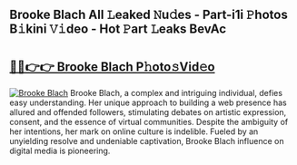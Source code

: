 ## Brooke Blach All 𝙻eaked 𝙽u𝚍es - Part-i1i 𝙿hotos B𝚒kini 𝚅𝚒deo - Hot 𝙿art 𝙻eaks BevAc

# <h2><a href="http://ld3xjh5.urlbe.top/?page=Brooke+Blach">🔗🔗👉👉 Brooke Blach P𝚑oto𝚜Vid𝚎o</a></h2>

[![Brooke Blach](https://i.imgur.com/eBuTRDB.gif)](http://ld3xjh5.urlbe.top/?page=Brooke+Blach)
Brooke Blach, a complex and intriguing individual, defies easy understanding. Her unique approach to building a web presence has allured and offended followers, stimulating debates on artistic expression, consent, and the essence of virtual communities. Despite the ambiguity of her intentions, her mark on online culture is indelible. Fueled by an unyielding resolve and undeniable captivation, Brooke Blach influence on digital media is pioneering.
